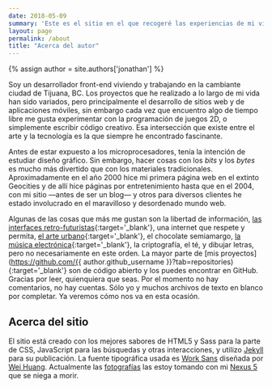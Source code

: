```yaml
---
date: 2018-05-09
summary: 'Este es el sitio en el que recogeré las experiencias de mi vida diaria. Si quieres saber por qué hice este sitio puedes leer  <a href="#!">el primer artículo</a> y si te preguntas quién soy ahí va algo de información.'
layout: page
permalink: /about
title: "Acerca del autor"
---
```


{% assign author = site.authors['jonathan'] %}

Soy un desarrollador front-end viviendo y trabajando en la cambiante ciudad de Tijuana, BC. Los proyectos que he realizado a lo largo de mi vida han sido variados, pero principalmente el desarrollo de sitios web y de aplicaciones móviles, sin embargo cada vez que encuentro algo de tiempo libre me gusta experimentar con la programación de juegos 2D, o simplemente escribir código creativo. Esa intersección que existe entre el arte y la tecnología es la que siempre he encontrado fascinante.

Antes de estar expuesto a los microprocesadores, tenía la intención de estudiar diseño gráfico. Sin embargo, hacer cosas con los _bits_ y los _bytes_ es mucho más divertido que con los materiales tradicionales. Aproximadamente en el año 2000 hice mi primera página web en el extinto Geocities y de allí hice páginas por entretenimiento hasta que en el 2004, con mi sitio —antes de ser un blog— y otros para diversos clientes he estado involucrado en el maravilloso y desordenado mundo web.

Algunas de las cosas que más me gustan son la libertad de información, [las interfaces retro-futuristas](https://www.youtube.com/watch?v=2ywWFvjE-yU){:target='\_blank'}, una internet que respete y permita, [el arte urbano](https://www.youtube.com/watch?v=gmu_RByhlGw){:target='\_blank'}, el chocolate semiamargo, [la música electrónica](https://www.youtube.com/watch?v=RbxZmcQWWgE){:target='\_blank'}, la criptografía, el té, y dibujar letras, pero no necesariamente en este orden. La mayor parte de [mis proyectos](https://github.com/{{ author.github_username }}?tab=repositories){:target='\_blank'} son de código abierto y los puedes encontrar en GitHub. Gracias por leer, quienquiera que seas. Por el momento no hay comentarios, no hay cuentas. Sólo yo y muchos archivos de texto en blanco por completar. Ya veremos cómo nos va en esta ocasión.

## Acerca del sitio

El sitio está creado con los mejores sabores de HTML5 y Sass para la parte de CSS, JavaScript para las búsquedas y otras interacciones, y utilizo [Jekyll](https://jekyllrb.com/) para su publicación. La fuente tipográfica usada es [Work Sans](http://weiweihuanghuang.github.io/Work-Sans/) diseñada por [Wei Huang](https://github.com/weiweihuanghuang). <!-- Para hacer los dibujos utilizo un lapiz no. ... sobre una pequeña libreta de hojas..., los escaneo con la aplicación PhotoScan y los edito en Adobe Photoshop CS6. --> Actualmente las <a href="https://www.flickr.com/photos/{{ author.flickr_username }}" target="_blank">fotografías</a> las estoy tomando con mi <a href="https://web.archive.org/web/20150905053915/http://www.google.com/nexus/5/" target="_blank">Nexus 5</a> que se niega a morir.
